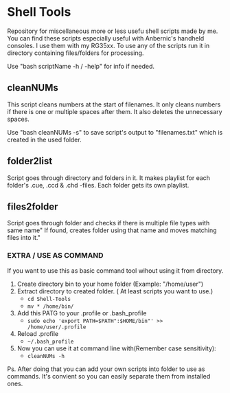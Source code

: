 # Shell Tools

Repository for miscellaneous more or less usefu shell scripts made by me.
You can find these scripts especially useful with Anbernic's handheld consoles. I use them with my RG35xx.
To use any of the scripts run it in directory containing files/folders for processing.

Use "bash scriptName -h / -help" for info if needed.

## cleanNUMs

This script cleans numbers at the start of filenames.
It only cleans numbers if there is one or multiple spaces after them. It also deletes the unnecessary spaces.

Use "bash cleanNUMs -s" to save script's output to "filenames.txt" which is created in the used folder.

## folder2list

Script goes through directory and folders in it.
It makes playlist for each folder's .cue, .ccd & .chd -files.
Each folder gets its own playlist.

## files2folder

Script goes through folder and checks if there is multiple file types with same name"
If found, creates folder using that name and moves matching files into it."

### EXTRA / USE AS COMMAND

If you want to use this as basic command tool wihout using it from directory.

1. Create directory bin to your home folder (Example: "/home/user")
2. Extract directory to created folder. ( At least scripts you want to use.)
   - `cd Shell-Tools`
   - `mv * /home/bin/`
3. Add this PATG to your .profile or .bash_profile
   - `sudo echo 'export PATH=$PATH":$HOME/bin"' >> /home/user/.profile`
4. Reload .profile
   - `~/.bash_profile`
5. Now you can use it at command line with(Remember case sensitivity):
   - `cleanNUMs -h`

Ps. After doing that you can add your own scripts into folder to use as commands. It's convient so you can easily separate them from installed ones.
